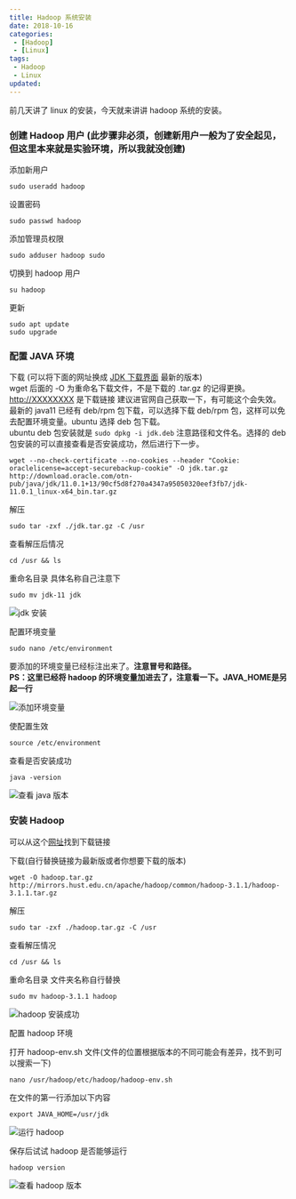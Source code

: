 ```yaml
---
title: Hadoop 系统安装
date: 2018-10-16
categories:
 - [Hadoop]
 - [Linux]
tags: 
 - Hadoop
 - Linux
updated:
---
```


前几天讲了 linux 的安装，今天就来讲讲 hadoop 系统的安装。

<!-- more -->

### 创建 Hadoop 用户 (此步骤非必须，创建新用户一般为了安全起见，但这里本来就是实验环境，所以我就没创建)

添加新用户

```shell
sudo useradd hadoop
```

设置密码

```shell
sudo passwd hadoop
```

添加管理员权限

```shell
sudo adduser hadoop sudo
```

切换到 hadoop 用户

```shell
su hadoop
```

更新

```shell
sudo apt update
sudo upgrade
```

### 配置 JAVA 环境

下载 (可以将下面的网址换成 [JDK 下载界面](https://www.oracle.com/technetwork/java/javase/downloads/index.html) 最新的版本)  
wget 后面的 -O 为重命名下载文件，不是下载的 .tar.gz 的记得更换。<http://XXXXXXXX> 是下载链接 建议进官网自己获取一下，有可能这个会失效。  
最新的 java11 已经有 deb/rpm 包下载，可以选择下载 deb/rpm 包，这样可以免去配置环境变量。ubuntu 选择 deb 包下载。  
ubuntu deb 包安装就是 `sudo dpkg -i jdk.deb` 注意路径和文件名。选择的 deb 包安装的可以直接查看是否安装成功，然后进行下一步。

```shell
wget --no-check-certificate --no-cookies --header "Cookie: oraclelicense=accept-securebackup-cookie" -O jdk.tar.gz http://download.oracle.com/otn-pub/java/jdk/11.0.1+13/90cf5d8f270a4347a95050320eef3fb7/jdk-11.0.1_linux-x64_bin.tar.gz
```

解压

```shell
sudo tar -zxf ./jdk.tar.gz -C /usr
```

查看解压后情况

```shell
cd /usr && ls
```

重命名目录 具体名称自己注意下

```shell
sudo mv jdk-11 jdk
```

![jdk 安装](https://blog-1253491707.piccd.myqcloud.com/imgs/20181016212800.png/style)

配置环境变量

```shell
sudo nano /etc/environment
```

要添加的环境变量已经标注出来了。**注意冒号和路径。**  
**PS：这里已经将 hadoop 的环境变量加进去了，注意看一下。JAVA_HOME是另起一行**

![添加环境变量](https://blog-1253491707.piccd.myqcloud.com/imgs/20181016213627.png/style)

使配置生效

```shell
source /etc/environment
```

查看是否安装成功

```shell
java -version
```

![查看 java 版本](https://blog-1253491707.piccd.myqcloud.com/imgs/20181016214131.png/style)

### 安装 Hadoop

可以从这个[网址](http://mirrors.hust.edu.cn/apache/hadoop/common/)找到下载链接

下载(自行替换链接为最新版或者你想要下载的版本)

```shell
wget -O hadoop.tar.gz http://mirrors.hust.edu.cn/apache/hadoop/common/hadoop-3.1.1/hadoop-3.1.1.tar.gz
```

解压

```shell
sudo tar -zxf ./hadoop.tar.gz -C /usr
```

查看解压情况

```shell
cd /usr && ls
```

重命名目录 文件夹名称自行替换

```shell
sudo mv hadoop-3.1.1 hadoop
```

![hadoop 安装成功](https://blog-1253491707.piccd.myqcloud.com/imgs/20181016215232.png/style)

配置 hadoop 环境

打开 hadoop-env.sh 文件(文件的位置根据版本的不同可能会有差异，找不到可以搜索一下)

```shell
nano /usr/hadoop/etc/hadoop/hadoop-env.sh
```

在文件的第一行添加以下内容

```shell
export JAVA_HOME=/usr/jdk
```

![运行 hadoop](https://blog-1253491707.piccd.myqcloud.com/imgs/20181016215558.png/style)

保存后试试 hadoop 是否能够运行

```shell
hadoop version
```

![查看 hadoop 版本](https://blog-1253491707.piccd.myqcloud.com/imgs/20181016215655.png/style)
